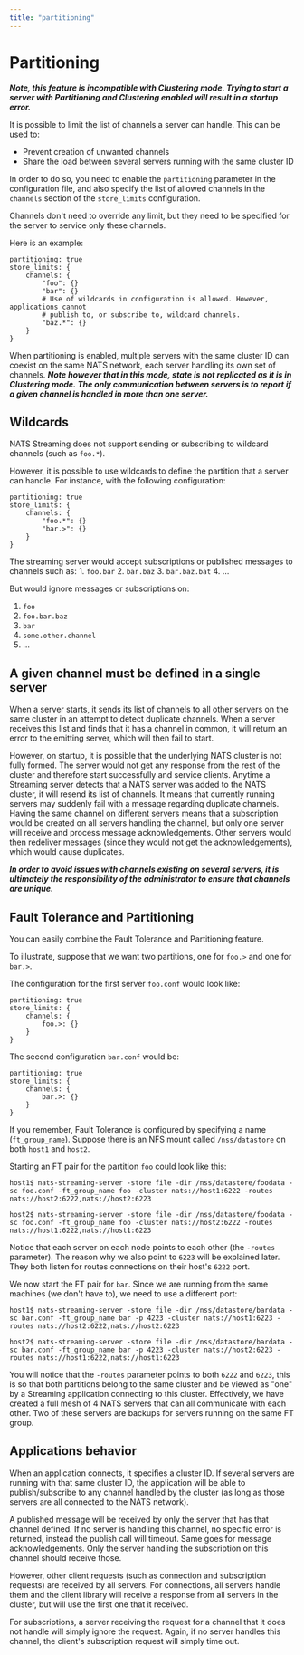 ```yaml
---
title: "partitioning"
---
```

# Partitioning

_**Note, this feature is incompatible with Clustering mode. Trying to start a server with Partitioning and Clustering enabled will result in a startup error.**_

It is possible to limit the list of channels a server can handle. This can be used to:

* Prevent creation of unwanted channels
* Share the load between several servers running with the same cluster ID

In order to do so, you need to enable the `partitioning` parameter in the configuration file, and also specify the list of allowed channels in the `channels` section of the `store_limits` configuration.

Channels don't need to override any limit, but they need to be specified for the server to service only these channels.

Here is an example:

```text
partitioning: true
store_limits: {
    channels: {
        "foo": {}
        "bar": {}
        # Use of wildcards in configuration is allowed. However, applications cannot
        # publish to, or subscribe to, wildcard channels.
        "baz.*": {}
    }
}
```

When partitioning is enabled, multiple servers with the same cluster ID can coexist on the same NATS network, each server handling its own set of channels. _**Note however that in this mode, state is not replicated as it is in Clustering mode. The only communication between servers is to report if a given channel is handled in more than one server.**_

## Wildcards

NATS Streaming does not support sending or subscribing to wildcard channels \(such as `foo.*`\).

However, it is possible to use wildcards to define the partition that a server can handle. For instance, with the following configuration:

```text
partitioning: true
store_limits: {
    channels: {
        "foo.*": {}
        "bar.>": {}
    }
}
```

The streaming server would accept subscriptions or published messages to channels such as: 1. `foo.bar` 2. `bar.baz` 3. `bar.baz.bat` 4. ...

But would ignore messages or subscriptions on:

1. `foo`
2. `foo.bar.baz`
3. `bar`
4. `some.other.channel`
5. ...

## A given channel must be defined in a single server

When a server starts, it sends its list of channels to all other servers on the same cluster in an attempt to detect duplicate channels. When a server receives this list and finds that it has a channel in common, it will return an error to the emitting server, which will then fail to start.

However, on startup, it is possible that the underlying NATS cluster is not fully formed. The server would not get any response from the rest of the cluster and therefore start successfully and service clients. Anytime a Streaming server detects that a NATS server was added to the NATS cluster, it will resend its list of channels. It means that currently running servers may suddenly fail with a message regarding duplicate channels. Having the same channel on different servers means that a subscription would be created on all servers handling the channel, but only one server will receive and process message acknowledgements. Other servers would then redeliver messages \(since they would not get the acknowledgements\), which would cause duplicates.

_**In order to avoid issues with channels existing on several servers, it is ultimately the responsibility of the administrator to ensure that channels are unique.**_

## Fault Tolerance and Partitioning

You can easily combine the Fault Tolerance and Partitioning feature.

To illustrate, suppose that we want two partitions, one for `foo.>` and one for `bar.>`.

The configuration for the first server `foo.conf` would look like:

```text
partitioning: true
store_limits: {
    channels: {
        foo.>: {}
    }
}
```

The second configuration `bar.conf` would be:

```text
partitioning: true
store_limits: {
    channels: {
        bar.>: {}
    }
}
```

If you remember, Fault Tolerance is configured by specifying a name \(`ft_group_name`\). Suppose there is an NFS mount called `/nss/datastore` on both `host1` and `host2`.

Starting an FT pair for the partition `foo` could look like this:

```text
host1$ nats-streaming-server -store file -dir /nss/datastore/foodata -sc foo.conf -ft_group_name foo -cluster nats://host1:6222 -routes nats://host2:6222,nats://host2:6223

host2$ nats-streaming-server -store file -dir /nss/datastore/foodata -sc foo.conf -ft_group_name foo -cluster nats://host2:6222 -routes nats://host1:6222,nats://host1:6223
```

Notice that each server on each node points to each other \(the `-routes` parameter\). The reason why we also point to `6223` will be explained later. They both listen for routes connections on their host's `6222` port.

We now start the FT pair for `bar`. Since we are running from the same machines \(we don't have to\), we need to use a different port:

```text
host1$ nats-streaming-server -store file -dir /nss/datastore/bardata -sc bar.conf -ft_group_name bar -p 4223 -cluster nats://host1:6223 -routes nats://host2:6222,nats://host2:6223

host2$ nats-streaming-server -store file -dir /nss/datastore/bardata -sc bar.conf -ft_group_name bar -p 4223 -cluster nats://host2:6223 -routes nats://host1:6222,nats://host1:6223
```

You will notice that the `-routes` parameter points to both `6222` and `6223`, this is so that both partitions belong to the same cluster and be viewed as "one" by a Streaming application connecting to this cluster. Effectively, we have created a full mesh of 4 NATS servers that can all communicate with each other. Two of these servers are backups for servers running on the same FT group.

## Applications behavior

When an application connects, it specifies a cluster ID. If several servers are running with that same cluster ID, the application will be able to publish/subscribe to any channel handled by the cluster \(as long as those servers are all connected to the NATS network\).

A published message will be received by only the server that has that channel defined. If no server is handling this channel, no specific error is returned, instead the publish call will timeout. Same goes for message acknowledgements. Only the server handling the subscription on this channel should receive those.

However, other client requests \(such as connection and subscription requests\) are received by all servers. For connections, all servers handle them and the client library will receive a response from all servers in the cluster, but will use the first one that it received.

For subscriptions, a server receiving the request for a channel that it does not handle will simply ignore the request. Again, if no server handles this channel, the client's subscription request will simply time out.

